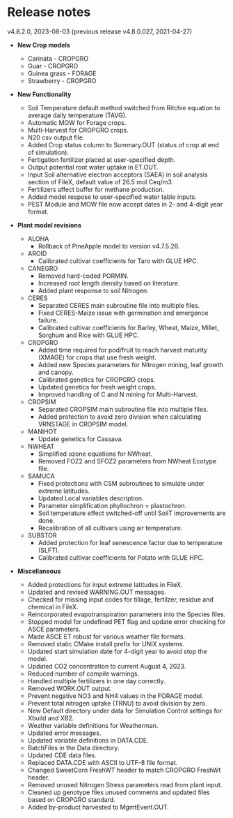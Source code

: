 # Release notes

v4.8.2.0, 2023-08-03
(previous release v4.8.0.027, 2021-04-27)

- **New Crop models**
    - Carinata - CROPGRO
    - Guar - CROPGRO
    - Guinea grass - FORAGE
    - Strawberry - CROPGRO 
    
- **New Functionality**
    - Soil Temperature default method switched from Ritchie equation to average daily temperature (TAVG).
    - Automatic MOW for Forage crops.
    - Multi-Harvest for CROPGRO crops.
    - N20 csv output file.
    - Added Crop status column to Summary.OUT (status of crop at end of simulation).
    - Fertigation fertilizer placed at user-specified depth.
    - Output potential root water uptake in ET.OUT.
    - Input Soil alternative electron acceptors (SAEA) in soil analysis section of FileX, default value of 26.5 mol Ceq/m3
    - Fertilizers affect buffer for methane production.
    - Added model respose to user-specified water table inputs.
    - PEST Module and MOW file now accept dates in 2- and 4-digit year format.
    
- **Plant model revisions**
    - ALOHA
       - Rollback of PineApple model to version v4.7.5.26.
    - AROID
       - Calibrated cultivar coefficients for Taro with GLUE HPC.
    - CANEGRO
       - Removed hard-coded PORMIN.
       - Increased root length density based on literature.
       - Added plant response to soil Nitrogen.
    - CERES
       - Separated CERES main subroutine file into multiple files.
       - Fixed CERES-Maize issue with germination and emergence failure.
       - Calibrated cultivar coefficients for Barley, Wheat, Maize, Millet, Sorghum and Rice with GLUE HPC.
    - CROPGRO
       - Added time required for pod/fruit to reach harvest maturity (XMAGE) for crops that use fresh weight.
       - Added new Species parameters for Nitrogen mining, leaf growth and canopy.
       - Calibrated genetics for CROPGRO crops.
       - Updated genetics for fresh weight crops.
       - Improved handling of C and N mining for Multi-Harvest.
    - CROPSIM
       - Separated CROPSIM main subroutine file into multiple files.
       - Added protection to avoid zero division when calculating VRNSTAGE in CROPSIM model.
    - MANIHOT
       - Update genetics for Cassava.
    - NWHEAT
       - Simplified ozone equations for NWheat.
       - Removed FOZ2 and SFOZ2 parameters from NWheat Ecotype file.
    - SAMUCA
       - Fixed protections with CSM subroutines to simulate under extreme latitudes.
       - Updated Local variables description. 
       - Parameter simplification phyllochron = plastochron.
       - Soil temperature effect switched-off until SoilT improvements are done.
       - Recalibration of all cultivars using air temperature.
    - SUBSTOR
       - Added protection for leaf senescence factor due to temperature (SLFT).
       - Calibrated cultivar coefficients for Potato with GLUE HPC.
       
- **Miscellaneous**
    - Added protections for input extreme latitudes in FileX.
    - Updated and revised WARNING.OUT messages.
    - Checked for missing input codes for tillage, fertilzer, residue and chemical in FileX.
    - Reincorporated evapotranspiration parameters into the Species files.
    - Stopped model for undefined PET flag and update error checking for ASCE parameters.
    - Made ASCE ET robust for various weather file formats.
    - Removed static CMake install prefix for UNIX systems.
    - Updated start simulation date for 4-digit year to avoid stop the model.
    - Updated CO2 concentration to current August 4, 2023.
    - Reduced number of compile warnings.
    - Handled multiple fertilizers in one day correctly.
    - Removed WORK.OUT output.
    - Prevent negative NO3 and NH4 values in the FORAGE model.
    - Prevent total nitrogen uptake (TRNU) to avoid division by zero.
    - New Default directory under data for Simulation Control settings for Xbuild and XB2.
    - Weather variable definitions for Weatherman.
    - Updated error messages.
    - Updated variable definitions in DATA.CDE. 
    - BatchFiles in the Data directory. 
    - Updated CDE data files.
    - Replaced DATA.CDE with ASCII to UTF-8 file format.
    - Changed SweetCorn FreshWT header to match CROPGRO FreshWt header.
    - Removed unused Nitrogen Stress parameters read from plant input.
    - Cleaned up genotype files unused comments and updated files based on CROPGRO standard.
    - Added by-product harvested to MgmtEvent.OUT.
    

